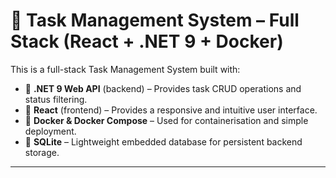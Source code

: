 # 🧩 Task Management System – Full Stack (React + .NET 9 + Docker)

This is a full-stack Task Management System built with:
- 🧠 **.NET 9 Web API** (backend) – Provides task CRUD operations and status filtering.
- 🎨 **React** (frontend) – Provides a responsive and intuitive user interface.
- 🐳 **Docker & Docker Compose** – Used for containerisation and simple deployment.
- 💾 **SQLite** – Lightweight embedded database for persistent backend storage.

---